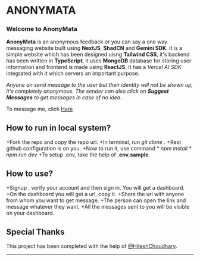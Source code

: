 # ANONYMATA

### Welcome to AnonyMata
**AnonyMata** is an anonymous feedback or you can say a one way messaging website built using **NextJS**, **ShadCN** and **Gemini SDK**.
It is a simple website which has been designed uisng **Tailwind CSS**, it's backend has been written in **TypeScript**, it uses **MongoDB**
database for storing user information and frontend is made using **ReactJS**. It has a *Vercel AI SDK* integrated with it which servers an
important purpose.

*Anyone an send message to the user but their identity will not be shown up, it's completely anonymous. The sender can also click on
**Suggest Messages** to get messages in case of no idea.*

To message me, click [Here](https://anonymata.vercel.app/u/Aman_Vishwakarma)

## **How to run in local system?**

+Fork the repo and copy the repo url.
+In terminal, run *git clone <repo link>*.
+Rest github configuration is on you.
+Now to run it, use command 
    * *npm install*
    * *npm run dev*
+To setup .env, take the help of **.env.sample**.

## **How to use?**

+Signup , verify your account and then sign in. You will get a dashboard.
+On the dashboard you will get a url, copy it.
+Share the url with anyone from whom you want to get message.
+The person can open the link and message whatever they want.
+All the messages sent to you will be visible on your dashboard.

## **Special Thanks**
This project has been completed with the help of [@HiteshChoudhary](https://www.youtube.com/redirect?event=video_description&redir_token=QUFFLUhqbmdLWkhiY2FhZmpiVkdIeUpoT1gydTV2TUFOUXxBQ3Jtc0tta1ljSVpyMVQ5ZXBZTFZfRnZkR0J3MG5BcENidHNFQTg4NVNVTTJLYS0wWjZsVnhEWloyZFdYNDFUQUlGdXRFbFhFbGFQbVBVSWNFQTdqNjdDSDNibFdhNGpRMkZaYVVUY3hRM1JJLVdqXzUweTlpUQ&q=https%3A%2F%2Fgithub.com%2Fhiteshchoudhary&v=g1iqZpXklnY).

*******************************************************************************************************************************************
